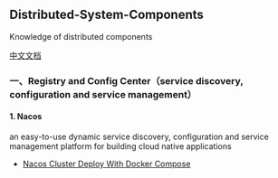 ## Distributed-System-Components
Knowledge of distributed components

[中文文档](./README.md)

### 一、Registry and Config Center（service discovery, configuration and service management）

#### 1. Nacos

an easy-to-use dynamic service discovery, configuration and service management platform for building cloud native applications

- [Nacos Cluster Deploy With Docker Compose](./01-Registry-and-ConfigCenter/01-Nacos/01-Nacos集群部署.md)



